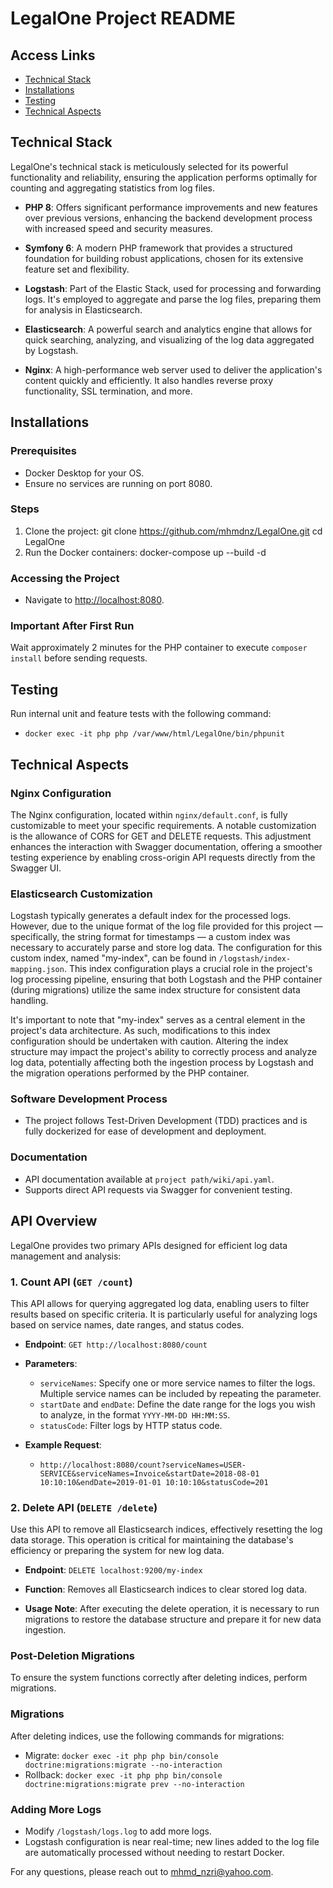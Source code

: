 # LegalOne Project README

## Access Links
- [Technical Stack](#technical-stack)
- [Installations](#installations)
- [Testing](#testing)
- [Technical Aspects](#technical-aspects)

## Technical Stack
LegalOne's technical stack is meticulously selected for its powerful functionality and reliability, ensuring the application performs optimally for counting and aggregating statistics from log files.

- **PHP 8**: Offers significant performance improvements and new features over previous versions, enhancing the backend development process with increased speed and security measures.

- **Symfony 6**: A modern PHP framework that provides a structured foundation for building robust applications, chosen for its extensive feature set and flexibility.

- **Logstash**: Part of the Elastic Stack, used for processing and forwarding logs. It's employed to aggregate and parse the log files, preparing them for analysis in Elasticsearch.

- **Elasticsearch**: A powerful search and analytics engine that allows for quick searching, analyzing, and visualizing of the log data aggregated by Logstash.

- **Nginx**: A high-performance web server used to deliver the application's content quickly and efficiently. It also handles reverse proxy functionality, SSL termination, and more.

## Installations
### Prerequisites
- Docker Desktop for your OS.
- Ensure no services are running on port 8080.

### Steps
1. Clone the project:
   git clone https://github.com/mhmdnz/LegalOne.git
   cd LegalOne
2. Run the Docker containers:
   docker-compose up --build -d

### Accessing the Project
- Navigate to [http://localhost:8080](http://localhost:8080).

### Important After First Run
Wait approximately 2 minutes for the PHP container to execute `composer install` before sending requests.

## Testing
Run internal unit and feature tests with the following command:
   - `docker exec -it php php /var/www/html/LegalOne/bin/phpunit`

## Technical Aspects

### Nginx Configuration
The Nginx configuration, located within `nginx/default.conf`, is fully customizable to meet your specific requirements. A notable customization is the allowance of CORS for GET and DELETE requests. This adjustment enhances the interaction with Swagger documentation, offering a smoother testing experience by enabling cross-origin API requests directly from the Swagger UI.

### Elasticsearch Customization
Logstash typically generates a default index for the processed logs. However, due to the unique format of the log file provided for this project — specifically, the string format for timestamps — a custom index was necessary to accurately parse and store log data. The configuration for this custom index, named "my-index", can be found in `/logstash/index-mapping.json`. This index configuration plays a crucial role in the project's log processing pipeline, ensuring that both Logstash and the PHP container (during migrations) utilize the same index structure for consistent data handling.

It's important to note that "my-index" serves as a central element in the project's data architecture. As such, modifications to this index configuration should be undertaken with caution. Altering the index structure may impact the project's ability to correctly process and analyze log data, potentially affecting both the ingestion process by Logstash and the migration operations performed by the PHP container.

### Software Development Process
- The project follows Test-Driven Development (TDD) practices and is fully dockerized for ease of development and deployment.

### Documentation
- API documentation available at `project path/wiki/api.yaml`.
- Supports direct API requests via Swagger for convenient testing.

## API Overview

LegalOne provides two primary APIs designed for efficient log data management and analysis:

### 1. Count API (`GET /count`)

This API allows for querying aggregated log data, enabling users to filter results based on specific criteria. It is particularly useful for analyzing logs based on service names, date ranges, and status codes.

- **Endpoint**: `GET http://localhost:8080/count`
- **Parameters**:
   - `serviceNames`: Specify one or more service names to filter the logs. Multiple service names can be included by repeating the parameter.
   - `startDate` and `endDate`: Define the date range for the logs you wish to analyze, in the format `YYYY-MM-DD HH:MM:SS`.
   - `statusCode`: Filter logs by HTTP status code.

- **Example Request**:
  - `http://localhost:8080/count?serviceNames=USER-SERVICE&serviceNames=Invoice&startDate=2018-08-01 10:10:10&endDate=2019-01-01 10:10:10&statusCode=201`

### 2. Delete API (`DELETE /delete`)

Use this API to remove all Elasticsearch indices, effectively resetting the log data storage. This operation is critical for maintaining the database's efficiency or preparing the system for new log data.

- **Endpoint**: `DELETE localhost:9200/my-index`
- **Function**: Removes all Elasticsearch indices to clear stored log data.

- **Usage Note**: After executing the delete operation, it is necessary to run migrations to restore the database structure and prepare it for new data ingestion.

### Post-Deletion Migrations

To ensure the system functions correctly after deleting indices, perform migrations.

### Migrations
After deleting indices, use the following commands for migrations:
- Migrate: `docker exec -it php php bin/console doctrine:migrations:migrate --no-interaction`
- Rollback: `docker exec -it php php bin/console doctrine:migrations:migrate prev --no-interaction`

### Adding More Logs
- Modify `/logstash/logs.log` to add more logs.
- Logstash configuration is near real-time; new lines added to the log file are automatically processed without needing to restart Docker.

For any questions, please reach out to mhmd_nzri@yahoo.com.
